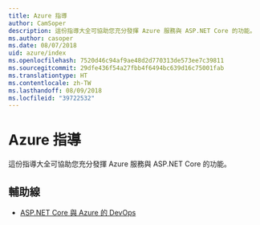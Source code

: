 ```yaml
---
title: Azure 指導
author: CamSoper
description: 這份指導大全可協助您充分發揮 Azure 服務與 ASP.NET Core 的功能。
ms.author: casoper
ms.date: 08/07/2018
uid: azure/index
ms.openlocfilehash: 7520d46c94af9ae48d2d770313de573ee7c39811
ms.sourcegitcommit: 29dfe436f54a27fbb4f6494bc639d16c75001fab
ms.translationtype: HT
ms.contentlocale: zh-TW
ms.lasthandoff: 08/09/2018
ms.locfileid: "39722532"
---
```

# <a name="azure-guidance"></a>Azure 指導

這份指導大全可協助您充分發揮 Azure 服務與 ASP.NET Core 的功能。

## <a name="guides"></a>輔助線

* [ASP.NET Core 與 Azure 的 DevOps](xref:azure/devops/index)

